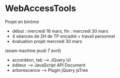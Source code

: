 # WebAccessTools

Projet en binôme
- début : mercredi 16 mars, fin : mercredi 30 mars
- 4 séances de 2H de TP encadré + travail personnel
- évaluation projet mercredi 30 mars

(exam machine jeudi 7 avril)

- accordéon, tab --> JQuery UI
- éditeur --> JavaScript API  Document
- arborescence --> Plugin jQuery jsTree
